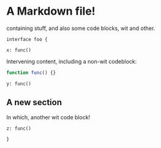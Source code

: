 # A Markdown file!

containing stuff, and also some code blocks, wit and other.

```wit
interface foo {
```

```wit
x: func()
```

Intervening content, including a non-wit codeblock:
```js
function func() {}
```

```wit
y: func()
```

## A new section

In which, another wit code block!

```wit
z: func()
```

```wit
}
```
